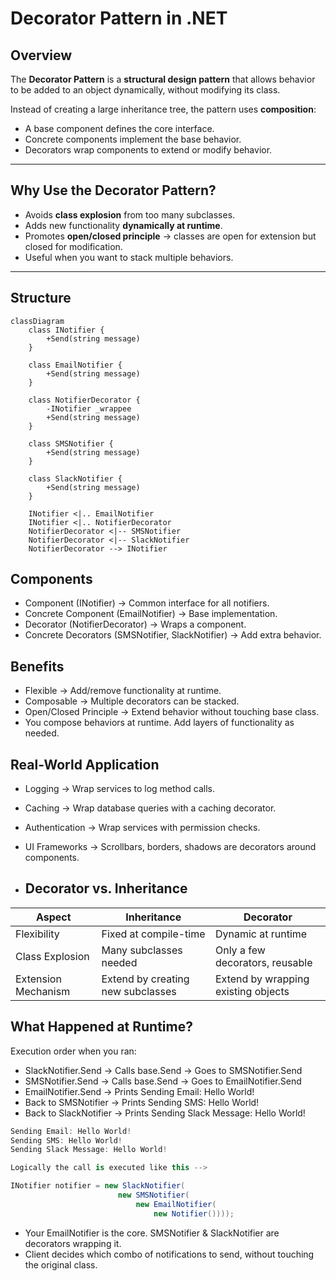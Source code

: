 ﻿# Decorator Pattern in .NET

## Overview
The **Decorator Pattern** is a **structural design pattern** that allows behavior to be added to an object dynamically, without modifying its class.  

Instead of creating a large inheritance tree, the pattern uses **composition**:  
- A base component defines the core interface.  
- Concrete components implement the base behavior.  
- Decorators wrap components to extend or modify behavior.  

---

## Why Use the Decorator Pattern?
- Avoids **class explosion** from too many subclasses.  
- Adds new functionality **dynamically at runtime**.  
- Promotes **open/closed principle** → classes are open for extension but closed for modification.  
- Useful when you want to stack multiple behaviors.  

---

## Structure

```mermaid
classDiagram
    class INotifier {
        +Send(string message)
    }

    class EmailNotifier {
        +Send(string message)
    }

    class NotifierDecorator {
        -INotifier _wrappee
        +Send(string message)
    }

    class SMSNotifier {
        +Send(string message)
    }

    class SlackNotifier {
        +Send(string message)
    }

    INotifier <|.. EmailNotifier
    INotifier <|.. NotifierDecorator
    NotifierDecorator <|-- SMSNotifier
    NotifierDecorator <|-- SlackNotifier
    NotifierDecorator --> INotifier
```

## Components
- Component (INotifier) → Common interface for all notifiers.
- Concrete Component (EmailNotifier) → Base implementation.
- Decorator (NotifierDecorator) → Wraps a component.
- Concrete Decorators (SMSNotifier, SlackNotifier) → Add extra behavior.

## Benefits
- Flexible → Add/remove functionality at runtime.
- Composable → Multiple decorators can be stacked.
- Open/Closed Principle → Extend behavior without touching base class.
- You compose behaviors at runtime. Add layers of functionality as needed.

## Real-World Application
- Logging → Wrap services to log method calls.
- Caching → Wrap database queries with a caching decorator.
- Authentication → Wrap services with permission checks.
- UI Frameworks → Scrollbars, borders, shadows are decorators around components.

- ## Decorator vs. Inheritance
| Aspect              | Inheritance                       | Decorator                           |
| ------------------- | --------------------------------- | ----------------------------------- |
| Flexibility         | Fixed at compile-time             | Dynamic at runtime                  |
| Class Explosion     | Many subclasses needed            | Only a few decorators, reusable     |
| Extension Mechanism | Extend by creating new subclasses | Extend by wrapping existing objects |


## What Happened at Runtime?

Execution order when you ran:
- SlackNotifier.Send → Calls base.Send → Goes to SMSNotifier.Send
- SMSNotifier.Send → Calls base.Send → Goes to EmailNotifier.Send
- EmailNotifier.Send → Prints Sending Email: Hello World!
- Back to SMSNotifier → Prints Sending SMS: Hello World!
- Back to SlackNotifier → Prints Sending Slack Message: Hello World!

```csharp
Sending Email: Hello World!
Sending SMS: Hello World!
Sending Slack Message: Hello World!

Logically the call is executed like this -->

INotifier notifier = new SlackNotifier(
                        new SMSNotifier(
                            new EmailNotifier(
                                new Notifier())));

```

- Your EmailNotifier is the core. SMSNotifier & SlackNotifier are decorators wrapping it.
- Client decides which combo of notifications to send, without touching the original class.

